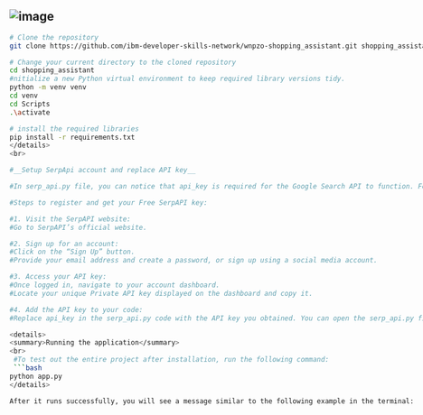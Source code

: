 ![image](https://github.com/user-attachments/assets/153d9431-1164-48ab-a9cf-4b58f66abb41)
---

<p align="center>
  **AI SHOPPING ASSITANT**
</p>                                            
**web application that uses generative AI to optimize and structure searching for your desired products online.**
---
 
<details>
  <summary>Install</summary>
  <br>
  Clone repo and install [requirements.txt](link/to/requirements.txt)

  ```bash
  # Clone the repository
  git clone https://github.com/ibm-developer-skills-network/wnpzo-shopping_assistant.git shopping_assistant

  # Change your current directory to the cloned repository
  cd shopping_assistant
  #nitialize a new Python virtual environment to keep required library versions tidy.
  python -m venv venv
  cd venv
  cd Scripts
  .\activate

  # install the required libraries
  pip install -r requirements.txt 
</details>
<br>

#__Setup SerpApi account and replace API key__

#In serp_api.py file, you can notice that api_key is required for the Google Search API to function. Follow the instructions to obtain your free Google Search API key

#Steps to register and get your Free SerpAPI key:

#1. Visit the SerpAPI website:
#Go to SerpAPI’s official website.

#2. Sign up for an account:
#Click on the “Sign Up” button.
#Provide your email address and create a password, or sign up using a social media account.

#3. Access your API key:
#Once logged in, navigate to your account dashboard.
#Locate your unique Private API key displayed on the dashboard and copy it.

#4. Add the API key to your code:
#Replace api_key in the serp_api.py code with the API key you obtained. You can open the serp_api.py file using the button below.

<details>
  <summary>Running the application</summary>
  <br>
   #To test out the entire project after installation, run the following command:
   ```bash
  python app.py
</details>

 After it runs successfully, you will see a message similar to the following example in the terminal:




  

